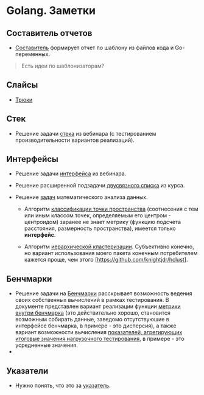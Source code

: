 # Golang. Заметки

## Составитель отчетов

* [Составитель](./templator/README.md) формирует отчет по шаблону из файлов кода и Go-переменных.

> Есть идеи по шаблонизаторам?

## Слайсы

* [Трюки](https://ueokande.github.io/go-slice-tricks/)

## Стек

* Решение задачи [стека](./stack/README.md) из вебинара (с тестированием производительности вариантов реализаций).

## Интерфейсы

* Решение задачи [интерфейса](./interfaces/README.md) из вебинара.

* Решение расширенной подзадачи [двусвязного списка](./dlist/README.md) из курса.

* Решение [задач](./mathan/README.md) математического анализа данных.

  * Алгоритм [классификации точки пространства](https://github.com/BorisPlus/golang_notes/blob/master/mathan/README.md#%D0%BA%D0%BB%D0%B0%D1%81%D1%81%D0%B8%D1%84%D0%B8%D0%BA%D0%B0%D1%86%D0%B8%D1%8F) (соотнесения с тем или иным классом точек, определяемым его центром - центроидом) заранее не знает метрику (функцию подсчета расстояния, размерность пространства), имеется только **интерфейс**.

  * Алгоритм [иерархической кластеризации](https://github.com/BorisPlus/golang_notes/blob/master/mathan/README.md#%D0%B4%D0%B5%D0%BC%D0%BE%D0%BD%D1%81%D1%82%D1%80%D0%B0%D1%86%D0%B8%D1%8F-%D0%BA%D0%BB%D0%B0%D1%81%D1%82%D0%B5%D1%80%D0%B8%D0%B7%D0%B0%D1%86%D0%B8%D0%B8). Субъективно конечно, но вариант использования моего пакета конечным потребителем кажется проще, чем этого [https://github.com/knightjdr/hclust].

## Бенчмарки

* Решение задачи на [Бенчмарки]([./interfaces/README.md](https://github.com/BorisPlus/OTUS-Go-2023-03/blob/master/hw04_lru_cache/REPORT.md#benchmark-%D0%B8%D0%BB%D0%B8-%D0%BA%D0%B0%D0%BA-%D1%8F-01-%D1%81%D0%BB%D0%BE%D0%B6%D0%BD%D0%BE%D1%81%D1%82%D1%8C-%D0%BF%D1%80%D0%B5%D0%B4%D1%8A%D1%8F%D0%B2%D0%BB%D1%8F%D0%BB)) расскрывает возможность ведения своих собственных вычислений в рамках тестирования. В документе представлен вариант реализации функции [метрики внутри бенчмарка](https://github.com/BorisPlus/OTUS-Go-2023-03/blob/master/hw04_lru_cache/REPORT.md#%D0%BF%D0%BE%D0%B4%D1%85%D0%BE%D0%B4-benchmark-%D1%81-%D0%B8%D1%81%D0%BF%D0%BE%D0%BB%D1%8C%D0%B7%D0%BE%D0%B2%D0%B0%D0%BD%D0%B8%D0%B5%D0%BC-benchmarkreportmetric) (это действительно хорошо, становится возможным собирать данные, заведомо отсутствуюшие в интерфейсе бенчмарка, в примере - это дисперсия), а также вариант возможности вычисления [показателей, агрегирующих итоговые значения нагрузочного тестирования](https://github.com/BorisPlus/OTUS-Go-2023-03/blob/master/hw04_lru_cache/REPORT.md#%D0%B7%D0%B0%D0%BF%D1%83%D1%81%D0%BA-benchmark-%D1%81-%D0%B8%D1%81%D0%BF%D0%BE%D0%BB%D1%8C%D0%B7%D0%BE%D0%B2%D0%B0%D0%BD%D0%B8%D0%B5%D0%BC-benchmarkresult), в примере - это усредненные значения.
* 

## Указатели

* Нужно понять, что это за [указатель](./pointers/README.md).
